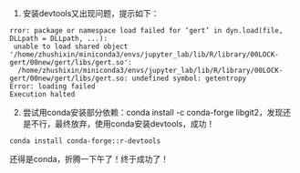 1. 安装devtools又出现问题，提示如下：
```
rror: package or namespace load failed for ‘gert’ in dyn.load(file, DLLpath = DLLpath, ...):
 unable to load shared object '/home/zhushixin/miniconda3/envs/jupyter_lab/lib/R/library/00LOCK-gert/00new/gert/libs/gert.so':
  /home/zhushixin/miniconda3/envs/jupyter_lab/lib/R/library/00LOCK-gert/00new/gert/libs/gert.so: undefined symbol: getentropy
Error: loading failed
Execution halted
```
2. 尝试用conda安装部分依赖：conda install -c conda-forge libgit2，发现还是不行，最终放弃，使用conda安装devtools，成功！
```                                  
conda install conda-forge::r-devtools    
```
还得是conda，折腾一下午了！终于成功了！